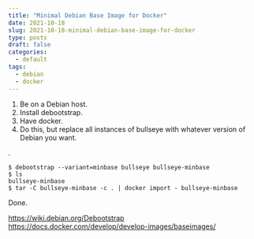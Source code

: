 ```yaml
---
title: "Minimal Debian Base Image for Docker"
date: 2021-10-18
slug: 2021-10-18-minimal-debian-base-image-for-docker
type: posts
draft: false
categories:
  - default
tags:
  - debian
  - docker
---
```


1. Be on a Debian host.
1. Install debootstrap.
1. Have docker.
1. Do this, but replace all instances of bullseye with whatever version of
   Debian you want.

.

    $ debootstrap --variant=minbase bullseye bullseye-minbase
    $ ls
    bullseye-minbase
    $ tar -C bullseye-minbase -c . | docker import - bullseye-minbase

Done.

https://wiki.debian.org/Debootstrap  
https://docs.docker.com/develop/develop-images/baseimages/
